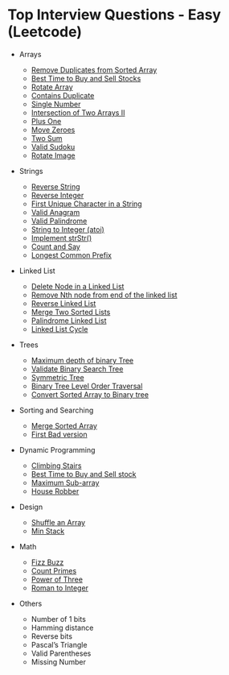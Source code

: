 # Top Interview Questions - Easy \(Leetcode\)

* Arrays 
  * [Remove Duplicates from Sorted Array ](../leetcode-easy/leetcode-26-remove-duplicates-from-sorted-array.md)
  * [Best Time to Buy and Sell Stocks ](../leetcode-easy/leetcode-121-best-time-to-buy-and-sell-stock.md)
  * [Rotate Array ](../leetcode-medium/leetcode-189-rotate-array.md)
  * [Contains Duplicate ](../leetcode-easy/leetcode-217-contains-duplicate.md)
  * [Single Number](../leetcode-easy/leetcode-136-single-number.md)
  * [Intersection of Two Arrays II](../leetcode-easy/leetcode-350-intersection-of-two-array-ii.md)
  * [Plus One ](../leetcode-easy/leetcode-66-plus-one.md)
  * [Move Zeroes ](../leetcode-easy/leetcode-283-move-zeroes.md)
  * [Two Sum ](../leetcode-easy/leetcode-1-two-sum.md)
  * [Valid Sudoku ](../leetcode-medium/leetcode-36-valid-sudoku.md)
  * [Rotate Image](../leetcode-medium/leetcode-48-rotate-image.md)
* Strings

  * [Reverse String ](../leetcode-easy/leetcode-344-reverse-string.md)
  * [Reverse Integer ](../leetcode-easy/leetcode-7-reverse-integer.md)
  * [First Unique Character in a String ](../leetcode-easy/leetcode-387-first-unique-character-in-a-string.md)
  * [Valid Anagram ](../leetcode-easy/leetcode-242-valid-anagram.md)
  * [Valid Palindrome ](../leetcode-easy/leetcode-125-valid-palindrome.md)
  * [String to Integer \(atoi\) ](../leetcode-medium/leetcode-8-string-to-integer-atoi.md)
  * [Implement strStr\(\) ](../leetcode-easy/leetcode-28-implement-strstr.md)
  * [Count and Say ](../leetcode-medium/leetcode-38-count-and-say.md)
  * [Longest Common Prefix ](../leetcode-medium/leetcode-14-longest-common-prefix.md)

* Linked List 

  * [Delete Node in a Linked List ](../leetcode-easy/leetcode-237-delete-node-in-a-linked-list.md)
  * [Remove Nth node from end of the linked list ](../leetcode-medium/leetcode-19-remove-nth-node-from-end-of-list.md)
  * [Reverse Linked List ](../leetcode-easy/leetcode-206-reverse-linked-list.md)
  * [Merge Two Sorted Lists ](../leetcode-easy/leetcode-21-merge-two-sorted-lists.md)
  * [Palindrome Linked List ](../leetcode-easy/leetcode-234-palindrome-linked-list.md)
  * [Linked List Cycle ](../leetcode-easy/leetcode-141-linked-list-cycle.md)

* Trees 

  * [Maximum depth of binary Tree ](../leetcode-easy/leetcode-104-maximum-depth-of-binary-tree.md)
  * [Validate Binary Search Tree ](../leetcode-medium/leetcode-98-validate-binary-search-tree.md)
  * [Symmetric Tree ](../leetcode-easy/leetcode-101-symmetric-tree.md)
  * [Binary Tree Level Order Traversal ](../leetcode-medium/leetcode-102-binary-tree-level-order-traversal.md)
  * [Convert Sorted Array to Binary tree ](../leetcode-easy/leetcode-108-convert-sorted-array-to-binary-search-tree.md)

* Sorting and Searching 

  * [Merge Sorted Array ](../leetcode-easy/leetcode-88-merge-sorted-array.md)
  * [First Bad version ](../leetcode-easy/leetcode-278-first-bad-version.md)

* Dynamic Programming 

  * [Climbing Stairs ](../leetcode-easy/leetcode-70-climbing-stairs.md)
  * [Best Time to Buy and Sell stock](../leetcode-easy/leetcode-121-best-time-to-buy-and-sell-stock.md) 
  * [Maximum Sub-array ](../leetcode-easy/leetcode-53-maximum-subarray.md)
  * [House Robber ](../leetcode-medium/leetcode-198-house-robber.md)

* Design 

  * [Shuffle an Array ](../leetcode-medium/leetcode-384-shuffle-an-array.md)
  * [Min Stack](../leetcode-easy/leetcode-155-min-stack.md)

* Math 

  * [Fizz Buzz ](../leetcode-easy/leetcode-412-fizz-buzz.md)
  * [Count Primes ](../leetcode-easy/leetcode-204-count-primes.md)
  * [Power of Three ](../leetcode-easy/leetcode-326-power-of-three.md)
  * [Roman to Integer ](../leetcode-easy/leetcode-13-roman-to-integer.md)

* Others 
  * Number of 1 bits 
  * Hamming distance 
  * Reverse bits 
  * Pascal’s Triangle 
  * Valid Parentheses 
  * Missing Number

